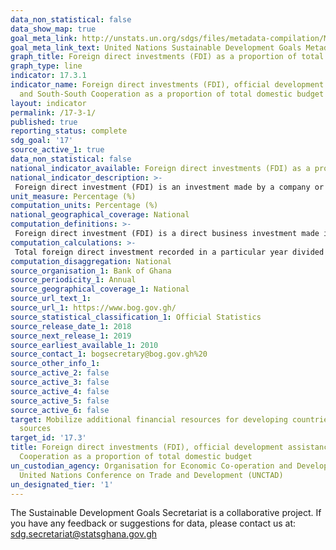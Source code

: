 ```yaml
---
data_non_statistical: false
data_show_map: true
goal_meta_link: http://unstats.un.org/sdgs/files/metadata-compilation/Metadata-Goal-17.pdf
goal_meta_link_text: United Nations Sustainable Development Goals Metadata (pdf 468kB)
graph_title: Foreign direct investments (FDI) as a proportion of total domestic budget
graph_type: line
indicator: 17.3.1
indicator_name: Foreign direct investments (FDI), official development assistance
  and South-South Cooperation as a proportion of total domestic budget
layout: indicator
permalink: /17-3-1/
published: true
reporting_status: complete
sdg_goal: '17'
source_active_1: true
data_non_statistical: false
national_indicator_available: Foreign direct investments (FDI) as a proportion of total domestic budget.
national_indicator_description: >- 
 Foreign direct investment (FDI) is an investment made by a company or individual in one country in business interests in another country, in the form of either establishing business operations or acquiring business assets in the other country, such as ownership or controlling interest in a company.
unit_measure: Percentage (%)
computation_units: Percentage (%)
national_geographical_coverage: National
computation_definitions: >-
 Foreign direct investment (FDI) is a direct business investment made in a country by a company or individual of another country. The objective of these investments may either be to establish a business operations or acquiring business assets in that country.
computation_calculations: >- 
 Total foreign direct investment recorded in a particular year divided by total government expenditure of that same year and multiplied by 100
computation_disaggregation: National
source_organisation_1: Bank of Ghana
source_periodicity_1: Annual 
source_geographical_coverage_1: National
source_url_text_1: 
source_url_1: https://www.bog.gov.gh/
source_statistical_classification_1: Official Statistics
source_release_date_1: 2018
source_next_release_1: 2019
source_earliest_available_1: 2010
source_contact_1: bogsecretary@bog.gov.gh%20
source_other_info_1:
source_active_2: false
source_active_3: false
source_active_4: false
source_active_5: false
source_active_6: false
target: Mobilize additional financial resources for developing countries from multiple
  sources
target_id: '17.3'
title: Foreign direct investments (FDI), official development assistance and South-South
  Cooperation as a proportion of total domestic budget
un_custodian_agency: Organisation for Economic Co-operation and Development (OECD),
  United Nations Conference on Trade and Development (UNCTAD)
un_designated_tier: '1'
---
```


The Sustainable Development Goals Secretariat is a collaborative project. If you have any feedback or suggestions for data, please contact us at: sdg.secretariat@statsghana.gov.gh
